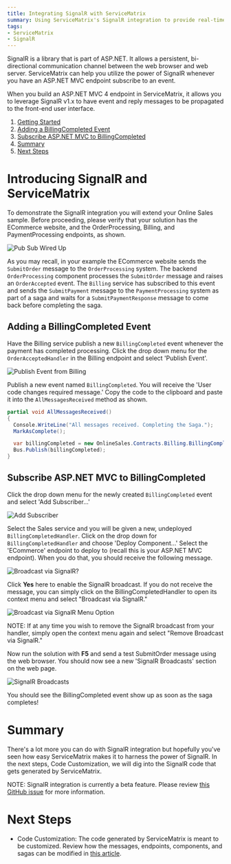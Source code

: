 ```yaml
---
title: Integrating SignalR with ServiceMatrix 
summary: Using ServiceMatrix's SignalR integration to provide real-time communication with the browser.
tags:
- ServiceMatrix
- SignalR
---
```


SignalR is a library that is part of ASP.NET. It allows a persistent, bi-directional communication channel between the web browser and web server. ServiceMatrix can help you utilize the power of SignalR whenever you have an ASP.NET MVC endpoint subscribe to an event.

When you build an ASP.NET MVC 4 endpoint in ServiceMatrix, it allows you to leverage SignalR v1.x to have event and reply messages to be propagated to the front-end user interface.

1.  [Getting Started](#introducing-signalr-and-servicematrix)
2.  [Adding a BillingCompleted Event](#adding-a-billingcompleted-event)
3.  [Subscribe ASP.NET MVC to BillingCompleted](#subscribe-aspnet-mvc-to-billingcompleted)
4.  [Summary](#summary)
5.  [Next Steps](#next-steps)

# Introducing SignalR and ServiceMatrix

To demonstrate the SignalR integration you will extend your Online Sales sample.  Before proceeding, please verify that your solution has the ECommerce website, and the OrderProcessing, Billing, and PaymentProcessing endpoints, as shown. 

![Pub Sub Wired Up](images/servicematrix-signalr-before-wired.png)

As you may recall, in your example the ECommerce website sends the `SubmitOrder` message to the `OrderProcessing` system.  The backend `OrderProcessing` component processes the `SubmitOrder` message and raises an `OrderAccepted` event.  The `Billing` service has subscribed to this event and sends the `SubmitPayment` message to the `PaymentProcessing` system as part of a saga and waits for a `SubmitPaymentResponse` message to come back before completing the saga.

## Adding a BillingCompleted Event

Have the Billing service publish a new `BillingCompleted` event whenever the payment has completed processing. Click the drop down menu for the `OrderAcceptedHandler` in the Billing endpoint and select 'Publish Event'.

![Publish Event from Billing](images/servicematrix-signalr-publishevent.png)

Publish a new event named `BillingCompleted`. You will receive the 'User code changes required message.' Copy the code to the clipboard and paste it into the `AllMessagesReceived` method as shown.

````C#
partial void AllMessagesReceived()
{
  Console.WriteLine("All messages received. Completing the Saga.");
  MarkAsComplete();

  var billingCompleted = new OnlineSales.Contracts.Billing.BillingCompleted();
  Bus.Publish(billingCompleted);
}
````

## Subscribe ASP.NET MVC to BillingCompleted

Click the drop down menu for the newly created `BillingCompleted` event and select 'Add Subscriber...'

![Add Subscriber](images/servicematrix-signalr-addsubscriber.png)

Select the Sales service and you will be given a new, undeployed `BillingCompletedHandler`. Click on the drop down for `BillingCompletedHandler` and choose 'Deploy Component...' Select the 'ECommerce' endpoint to deploy to (recall this is your ASP.NET MVC endpoint). When you do that, you should receive the following message.

![Broadcast via SignalR?](images/servicematrix-signalr-broadcast.png)

Click **Yes** here to enable the SignalR broadcast. If you do not receive the message, you can simply click on the BillingCompletedHandler to open its context menu and select "Broadcast via SignalR."

![Broadcast via SignalR Menu Option](images/servicematrix-signalr-broadcast-menu.png)

NOTE: If at any time you wish to remove the SignalR broadcast from your handler, simply open the context menu again and select "Remove Broadcast via SignalR."

Now run the solution with **F5** and send a test SubmitOrder message using the web browser. You should now see a new 'SignalR Broadcasts' section on the web page.

![SignalR Broadcasts](images/servicematrix-signalr-broadcasts.png)

You should see the BillingCompleted event show up as soon as the saga completes!

# Summary

There's a lot more you can do with SignalR integration but hopefully you've seen how easy ServiceMatrix makes it to harness the power of SignalR. In the next steps, Code Customization, we will dig into the SignalR code that gets generated by ServiceMatrix.

NOTE: SignalR integration is currently a beta feature. Please review [this GitHub issue](https://github.com/Particular/ServiceMatrix/issues/417) for more information.

# Next Steps
* Code Customization: The code generated by ServiceMatrix is meant to be customized. Review how the messages, endpoints, components, and sagas can be modified in [this article](customizing-extending.md "Using the ServiceMatrix Code").